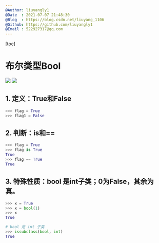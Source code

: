 ```yaml
---
@Author: liuyangly1
@Date  : 2021-07-07 21:48:30
@Blog  : https://blog.csdn.net/liuyang_1106
@Github: https://github.com/liuyangly1
@Email : 522927317@qq.com
---
```


[toc]

# 布尔类型Bool

[<img src="https://img.shields.io/badge/Github-%E8%AF%B7%E7%82%B9%E4%B8%AAStar%EF%BC%8C%E6%84%9F%E8%B0%A2%EF%BC%81-red" />](https://github.com/liuyangly1/Python) [<img src="https://img.shields.io/badge/CSDN-%E8%AF%B7%E7%82%B9%E4%B8%80%E4%B8%AA%E5%85%B3%E6%B3%A8%EF%BC%8C%E6%84%9F%E8%B0%A2%EF%BC%81-brightgreen" />](https://blog.csdn.net/liuyang_1106)

## 1. 定义：True和False

```python
>>> flag = True 
>>> flag1 = False
```

## 2. 判断：is和==

```python
>>> flag = True
>>> flag is True
True
>>> flag == True
True
```

## 3. 特殊性质：bool 是int子类；0为False，其余为真。

```python
>>> x = True
>>> x = bool(1)
>>> x
True

# bool 是 int 子类
>>> issubclass(bool, int) 
True
```

